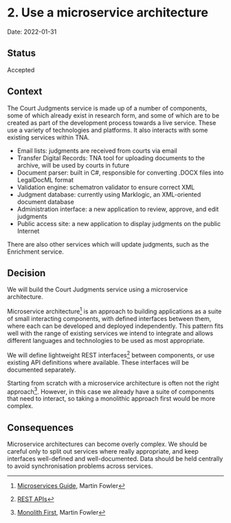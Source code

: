 # 2. Use a microservice architecture

Date: 2022-01-31

## Status

Accepted

## Context

The Court Judgments service is made up of a number of components, some of which already exist in research form, and some of which are to be created as part of the development process towards a live service. These use a variety of technologies and platforms. It also interacts with some existing services within TNA.

* Email lists: judgments are received from courts via email
* Transfer Digital Records: TNA tool for uploading documents to the archive, will be used by courts in future
* Document parser: built in C#, responsible for converting .DOCX files into LegalDocML format
* Validation engine: schematron validator to ensure correct XML
* Judgment database: currently using Marklogic, an XML-oriented document database
* Administration interface: a new application to review, approve, and edit judgments
* Public access site: a new application to display judgments on the public Internet

There are also other services which will update judgments, such as the Enrichment service.

## Decision

We will build the Court Judgments service using a microservice architecture.

Microservice architecture[^microservices] is an approach to building applications as a suite of small interacting components, with defined interfaces between them, where each can be developed and deployed independently. This pattern fits well with the range of existing services we intend to integrate and allows different languages and technologies to be used as most appropriate.

We will define lightweight REST interfaces[^rest] between components, or use existing API definitions where available. These interfaces will be documented separately.

Starting from scratch with a microservice architecture is often not the right approach[^monolith-first]. However, in this case we already have a suite of components that need to interact, so taking a monolithic approach first would be more complex.

## Consequences

Microservice architectures can become overly complex. We should be careful only to split out services where really appropriate, and keep interfaces well-defined and well-documented. Data should be held centrally to avoid synchronisation problems across services.

[^microservices]: [Microservices Guide](https://www.martinfowler.com/microservices/), Martin Fowler
[^rest]: [REST APIs](https://en.wikipedia.org/wiki/Representational_state_transfer)
[^monolith-first]: [Monolith First](https://www.martinfowler.com/bliki/MonolithFirst.html), Martin Fowler
